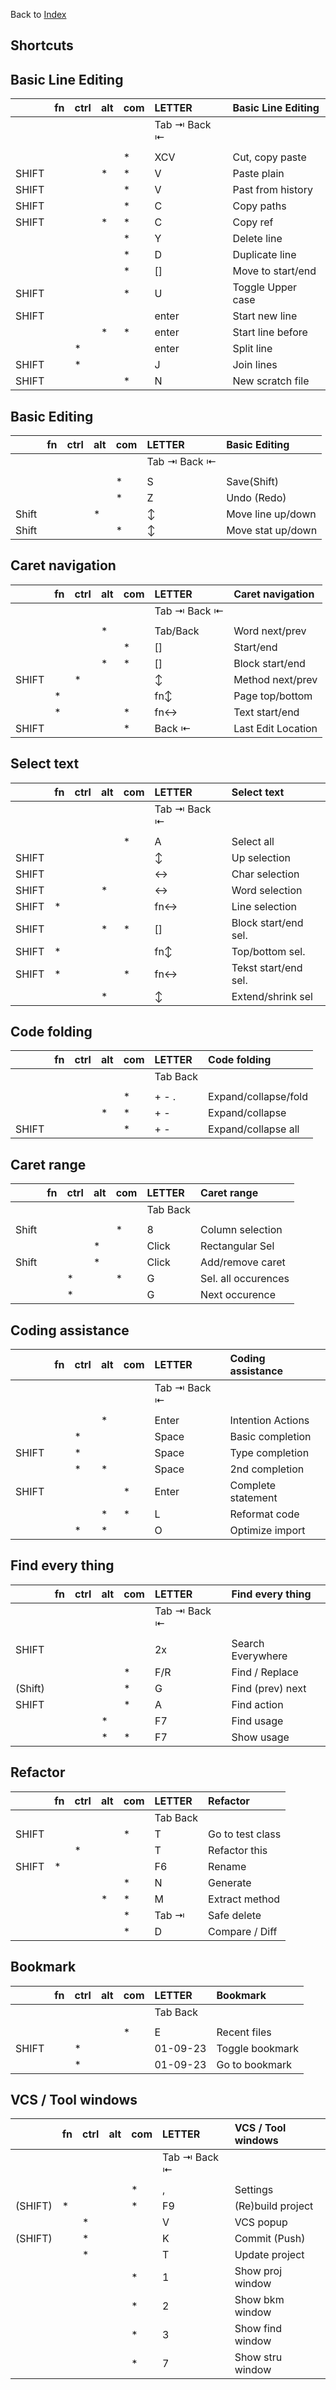 Back to [Index](0-index.md)

## Shortcuts

## Basic Line Editing
| | fn | ctrl | alt | com | LETTER | Basic Line Editing |
|:------|:----|:-----|:----|:----|:-------------|:-------------------|
| | | | | | Tab ⇥ Back ⇤ | |
| | | | | | | |
| | | | | * | XCV | Cut, copy paste |
| SHIFT | | | * | * | V | Paste plain |
| SHIFT | | | | * | V | Past from history |
| SHIFT | | | | * | C | Copy paths |
| SHIFT | | | * | * | C | Copy ref |
| | | | | * | Y | Delete line |
| | | | | * | D | Duplicate line |
| | | | | * | [] | Move to start/end |
| SHIFT | | | | * | U | Toggle Upper case |
| SHIFT | | | | | enter | Start new line |
| | | | * | * | enter | Start line before |
| | | * | | | enter | Split line |
| SHIFT | | * | | | J | Join lines |
| SHIFT | | | | * | N | New scratch file |

## Basic Editing
| | fn | ctrl | alt | com | LETTER | Basic Editing |
|:------|:----|:-----|:----|:----|:-------------|:------------------|
| | | | | | Tab ⇥ Back ⇤ | |
| | | | | | | |
| | | | | * | S | Save(Shift) |
| | | | | * | Z | Undo (Redo) |
| Shift | | | * | | ↕ | Move line up/down |
| Shift | | | | * | ↕ | Move stat up/down |

## Caret navigation
| | fn | ctrl | alt | com | LETTER | Caret navigation |
|:-------------------------------|:----|:-----|:----|:----|:-------------|:-------------------|
| | | | | | Tab ⇥ Back ⇤ | |
| | | | | | | |
| | | | * | | Tab/Back | Word next/prev |
| | | | | * | [] | Start/end |
| | | | * | * | [] | Block start/end |
| SHIFT | | * | | | ↕ | Method next/prev |
| | * | | | | fn↕ | Page top/bottom |
| | * | | | * | fn↔ | Text start/end |
| SHIFT | | | | * | Back ⇤ | Last Edit Location |

## Select text
| |fn|ctrl|alt|com|LETTER|Select text|
|:----|:----|:----|:----|:----|:----|:----|
| | | | | |Tab ⇥ Back ⇤| |
| | | | | | | |
| | | | |*|A|Select all|
|SHIFT| | | | |↕|Up selection|
|SHIFT| | | | |↔|Char selection|
|SHIFT| | |*| |↔|Word selection|
|SHIFT|*| | | |fn↔|Line selection|
|SHIFT| | |*|*|[]|Block start/end sel.|
|SHIFT|*| | | |fn↕|Top/bottom sel.|
|SHIFT|*| | |*|fn↔|Tekst start/end sel.|
| | | |*| |↕|Extend/shrink sel|

## Code folding
| |fn|ctrl|alt|com|LETTER|Code folding|
|:----|:----|:----|:----|:----|:----|:----|
| | | | | |Tab Back| |
| | | | | | | |
| | | | |*|+ - .|Expand/collapse/fold|
| | | |*|*|+ -|Expand/collapse|
|SHIFT| | | |*|+ - |Expand/collapse all|

## Caret range
| |fn|ctrl|alt|com|LETTER|Caret range|
|:----|:----|:----|:----|:----|:----|:----|
| | | | | |Tab Back| |
| | | | | | | |
|Shift| | | |*|8|Column selection|
| | | |*| |Click|Rectangular Sel|
|Shift| | |*| |Click|Add/remove caret|
| | |*| |*|G|Sel. all occurences|
| | |*| | |G|Next occurence|

## Coding assistance
| |fn|ctrl|alt|com|LETTER|Coding assistance|
|:----|:----|:----|:----|:----|:----|:----|
| | | | | |Tab ⇥ Back ⇤| |
| | | | | | | |
| | | |*| |Enter|Intention Actions|
| | |*| | |Space|Basic completion|
|SHIFT| |*| | |Space|Type completion|
| | |*|*| |Space|2nd completion|
|SHIFT| | | |*|Enter|Complete statement|
| | | |*|*|L|Reformat code|
| | |*|*| |O|Optimize import|

## Find every thing
| |fn|ctrl|alt|com|LETTER|Find every thing|
|:----|:----|:----|:----|:----|:----|:----|
| | | | | |Tab ⇥ Back ⇤| |
| | | | | | | |
|SHIFT| | | | |2x|Search Everywhere|
| | | | |*|F/R|Find / Replace|
|(Shift)| | | |*|G|Find (prev) next|
|SHIFT| | | |*|A|Find action|
| | | |*| |F7|Find usage|
| | | |*|*|F7|Show usage|

## Refactor
| |fn|ctrl|alt|com|LETTER|Refactor|
|:----|:----|:----|:----|:----|:----|:----|
| | | | | |Tab Back| |
|SHIFT| | | |*|T|Go to test class|
| | |*| | |T|Refactor this|
|SHIFT|*| | | |F6|Rename|
| | | | |*|N|Generate|
| | | |*|*|M|Extract method|
| | | | |*|Tab ⇥|Safe delete|
| | | | |*|D|Compare / Diff|

## Bookmark
| |fn|ctrl|alt|com|LETTER|Bookmark|
|:----|:----|:----|:----|:----|:----|:----|
| | | | | |Tab Back| |
| | | | | | | |
| | | | |*|E|Recent files|
|SHIFT| |*| | |01-09-23|Toggle bookmark|
| | |*| | |01-09-23|Go to bookmark|

## VCS / Tool windows
| |fn|ctrl|alt|com|LETTER|VCS / Tool windows|
|:----|:----|:----|:----|:----|:----|:----|
| | | | | |Tab ⇥ Back ⇤| |
| | | | | | | |
| | | | |*|,|Settings|
|(SHIFT)|*| | |*|F9|(Re)build project|
| | |*| | |V|VCS popup|
|(SHIFT)| |*| | |K|Commit (Push)|
| | |*| | |T|Update project|
| | | | |*|1|Show proj window|
| | | | |*|2|Show bkm window|
| | | | |*|3|Show find window|
| | | | |*|7|Show stru window|



